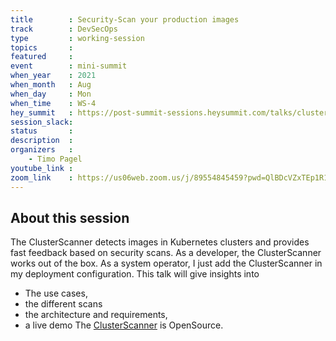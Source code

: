 ```yaml
---
title        : Security-Scan your production images
track        : DevSecOps
type         : working-session
topics       :
featured     :
event        : mini-summit
when_year    : 2021
when_month   : Aug
when_day     : Mon
when_time    : WS-4
hey_summit   : https://post-summit-sessions.heysummit.com/talks/clusterscanner-demonstration/
session_slack:
status       : 
description  :
organizers   :
    - Timo Pagel
youtube_link : 
zoom_link    : https://us06web.zoom.us/j/89554845459?pwd=QlBDcVZxTEp1R1FRTnpJamRNQzlCdz09
---
```


## About this session
The ClusterScanner detects images in Kubernetes clusters and provides fast feedback based on security scans. As a developer, the ClusterScanner works out of the box. As a system operator, I just add the ClusterScanner in my deployment configuration.
This talk will give insights into
- The use cases,
- the different scans
- the architecture and requirements,
- a live demo
The [ClusterScanner](https://github.com/SDA-SE/clusterscanner) is OpenSource.
